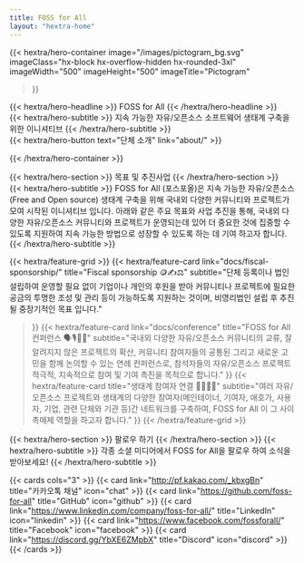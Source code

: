 ```yaml
---
title: FOSS for All
layout: "hextra-home"
---
```


{{< hextra/hero-container
  image="/images/pictogram_bg.svg"
  imageClass="hx-block hx-overflow-hidden hx-rounded-3xl"
  imageWidth="500" imageHeight="500"
  imageTitle="Pictogram"
>}}
<div class="hx-mt-12 hx-mb-6">
{{< hextra/hero-headline >}}
  FOSS for All
{{< /hextra/hero-headline >}}
</div>

<div class="hx-mt-6 hx-mb-6">
{{< hextra/hero-subtitle >}}
  지속 가능한 자유/오픈소스 소프트웨어 생태계 구축을 위한 이니셔티브
{{< /hextra/hero-subtitle >}}
</div>

<div class="hx-mt-6 hx-mb-6">
{{< hextra/hero-button text="단체 소개" link="about/" >}}
</div>

{{< /hextra/hero-container >}}

<div class="hx-mt-6 hx-mb-6">
{{< hextra/hero-section >}}
  목표 및 추진사업
{{< /hextra/hero-section >}}
</div>

<div class="hx-mt-6 hx-mb-6">
{{< hextra/hero-subtitle >}}
FOSS for All (포스포올)은 지속 가능한 자유/오픈소스(Free and Open source) 생태계 구축을 위해 국내외 다양한 커뮤니티와 프로젝트가 모여 시작된 이니셔티브 입니다. 아래와 같은 주요 목표와 사업 추진을 통해, 국내외 다양한 자유/오픈소스 커뮤니티와 프로젝트가 운영되는데 있어 더 중요한 것에 집중할 수 있도록 지원하여 지속 가능한 방법으로 성장할 수 있도록 하는 데 기여 하고자 합니다.
{{< /hextra/hero-subtitle >}}
</div>

{{< hextra/feature-grid >}}
  {{< hextra/feature-card
    link="docs/fiscal-sponsorship/"
    title="Fiscal sponsorship 🪙✍️⚖️"
    subtitle="단체 등록이나 법인 설립하여 운영할 필요 없이 기업이나 개인의 후원을 받아 커뮤니티나 프로젝트에 필요한 공금의 투명한 조성 및 관리 등이 가능하도록 지원하는 것이며, 비영리법인 설립 후 추진 될 중장기적인 목표 입니다."
  >}}
  {{< hextra/feature-card
    link="docs/conference"
    title="FOSS for All 컨퍼런스 🗣️🎙️🧑‍💻"
    subtitle="국내외 다양한 자유/오픈소스 커뮤니티의 교류, 잘 알려지지 않은 프로젝트의 확산, 커뮤니티 참여자들의 공통된 그리고 새로운 고민을 함께 논의할 수 있는 연례 컨퍼런스로, 참석자들의 자유/오픈소스 프로젝트 적극적, 지속적으로 참여 및 기여 촉진을 목적으로 합니다."
  >}}
  {{< hextra/feature-card 
    title="생태계 참여자 연결 🧑‍💻🤝🏢"
    subtitle="여러 자유/오픈소스 프로젝트와 생태계의 다양한 참여자(메인테이너, 기여자, 애호가, 사용자, 기업, 관련 단체와 기관 등)간 네트워크를 구축하여, FOSS for All 이 그 사이 촉매제 역할을 하고자 합니다."
  >}}
{{< /hextra/feature-grid >}}

<div class="hx-mt-6 hx-mb-6 hx-w-full">
{{< hextra/hero-section >}}
  팔로우 하기
{{< /hextra/hero-section >}}
{{< hextra/hero-subtitle >}}
각종 소셜 미디어에서 FOSS for All을 팔로우 하여 소식을 받아보세요!
{{< /hextra/hero-subtitle >}}

{{< cards cols="3" >}}
  {{< card link="http://pf.kakao.com/_kbxgBn" title="카카오톡 채널" icon="chat" >}}
  {{< card link="https://github.com/foss-for-all" title="GitHub" icon="github" >}}
  {{< card link="https://www.linkedin.com/company/foss-for-all/" title="LinkedIn" icon="linkedin" >}}
  {{< card link="https://www.facebook.com/fossforall/" title="Facebook" icon="facebook" >}}
  {{< card link="https://discord.gg/YbXE6ZMpbX" title="Discord" icon="discord" >}}
{{< /cards >}}
</div>

